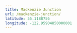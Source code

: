 ```yaml
---
title: Mackenzie Junction
url: /mackenzie-junction/
latitude: 55.1188756
longitude: -122.95904850000001
---
```

